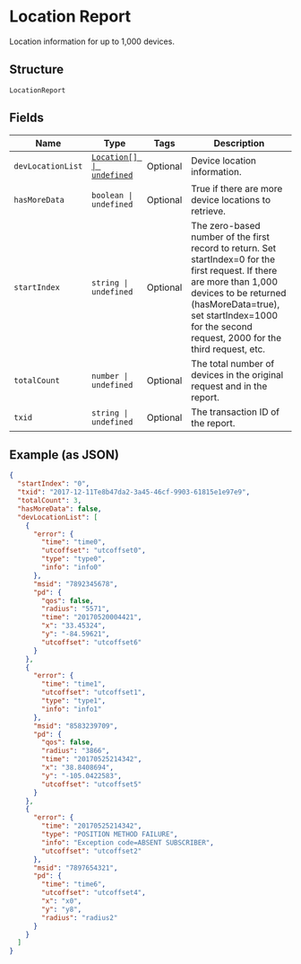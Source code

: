 
# Location Report

Location information for up to 1,000 devices.

## Structure

`LocationReport`

## Fields

| Name | Type | Tags | Description |
|  --- | --- | --- | --- |
| `devLocationList` | [`Location[] \| undefined`](../../doc/models/location.md) | Optional | Device location information. |
| `hasMoreData` | `boolean \| undefined` | Optional | True if there are more device locations to retrieve. |
| `startIndex` | `string \| undefined` | Optional | The zero-based number of the first record to return. Set startIndex=0 for the first request. If there are more than 1,000 devices to be returned (hasMoreData=true), set startIndex=1000 for the second request, 2000 for the third request, etc. |
| `totalCount` | `number \| undefined` | Optional | The total number of devices in the original request and in the report. |
| `txid` | `string \| undefined` | Optional | The transaction ID of the report. |

## Example (as JSON)

```json
{
  "startIndex": "0",
  "txid": "2017-12-11Te8b47da2-3a45-46cf-9903-61815e1e97e9",
  "totalCount": 3,
  "hasMoreData": false,
  "devLocationList": [
    {
      "error": {
        "time": "time0",
        "utcoffset": "utcoffset0",
        "type": "type0",
        "info": "info0"
      },
      "msid": "7892345678",
      "pd": {
        "qos": false,
        "radius": "5571",
        "time": "20170520004421",
        "x": "33.45324",
        "y": "-84.59621",
        "utcoffset": "utcoffset6"
      }
    },
    {
      "error": {
        "time": "time1",
        "utcoffset": "utcoffset1",
        "type": "type1",
        "info": "info1"
      },
      "msid": "8583239709",
      "pd": {
        "qos": false,
        "radius": "3866",
        "time": "20170525214342",
        "x": "38.8408694",
        "y": "-105.0422583",
        "utcoffset": "utcoffset5"
      }
    },
    {
      "error": {
        "time": "20170525214342",
        "type": "POSITION METHOD FAILURE",
        "info": "Exception code=ABSENT SUBSCRIBER",
        "utcoffset": "utcoffset2"
      },
      "msid": "7897654321",
      "pd": {
        "time": "time6",
        "utcoffset": "utcoffset4",
        "x": "x0",
        "y": "y8",
        "radius": "radius2"
      }
    }
  ]
}
```

